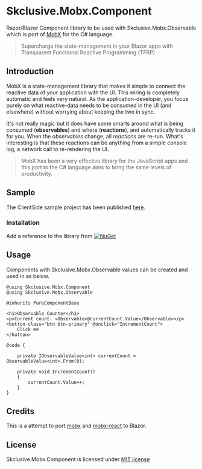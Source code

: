 Skclusive.Mobx.Component
=============================

Razor/Blazor Component library to be used with Skclusive.Mobx.Observable which is port of [MobX](https://github.com/mobxjs/mobx) for the C# language.

> Supercharge the state-management in your Blazor apps with Transparent Functional Reactive Programming (TFRP)

## Introduction

MobX is a state-management library that makes it simple to connect the
reactive data of your application with the UI. This wiring is completely automatic
and feels very natural. As the application-developer, you focus purely on what reactive-data
needs to be consumed in the UI (and elsewhere) without worrying about keeping the two
in sync.

It's not really magic but it does have some smarts around what is being consumed (**observables**)
and where (**reactions**), and automatically tracks it for you. When the _observables_
change, all _reactions_ are re-run. What's interesting is that these reactions can be anything from a simple
console log, a network call to re-rendering the UI.

> MobX has been a very effective library for the JavaScript
> apps and this port to the C# language aims to bring the same levels of productivity.

## Sample

The ClientSide sample project has been published [here](https://skclusive.github.io/Skclusive.Mobx.Component/).

### Installation

Add a reference to the library from [![NuGet](https://img.shields.io/nuget/v/Skclusive.Mobx.Component.svg)](https://www.nuget.org/packages/Skclusive.Mobx.Component/)


## Usage

Components with Skclusive.Mobx.Observable values can be created and used in as below.

```razor
@using Skclusive.Mobx.Component
@using Skclusive.Mobx.Observable

@inherits PureComponentBase

<h1>Observable Counter</h1>
<p>Current count: <Observable>@currentCount.Value</Observable></p>
<button class="btn btn-primary" @onclick="IncrementCount">
    Click me
</button>

@code {

    private IObservableValue<int> currentCount = ObservableValue<int>.From(0);

    private void IncrementCount()
    {
        currentCount.Value++;
    }
}

```

## Credits

This is a attempt to port [mobx](https://github.com/mobxjs/mobx) and [mobx-react](https://github.com/mobxjs/mobx-react) to Blazor.

## License

Skclusive.Mobx.Component is licensed under [MIT license](http://www.opensource.org/licenses/mit-license.php)
